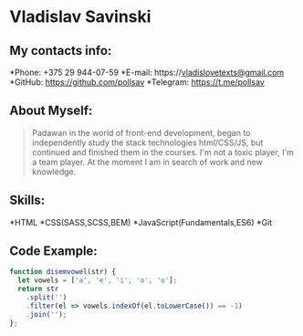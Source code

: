 # Vladislav Savinski

## My contacts info:
*Phone: +375 29 944-07-59
*E-mail: https://vladislovetexts@gmail.com 
*GitHub: https://github.com/pollsav
*Telegram: https://t.me/pollsav

## About Myself:
> Padawan in the world of front-end development, began to independently study the stack technologies html/CSS/JS, but continued and finished them in the courses. I'm not a toxic player, I'm a team player.
At the moment I am in search of work and new knowledge.

## Skills:
*HTML
*CSS(SASS,SCSS,BEM)
*JavaScript(Fundamentals,ES6)
*Git

## Code Example:
```javascript
function disemvowel(str) {
  let vowels = ['a', 'e', 'i', 'o', 'u'];
  return str
    .split('')
    .filter(el => vowels.indexOf(el.toLowerCase()) == -1)
    .join('');
};
```